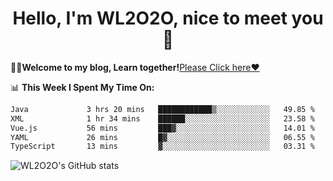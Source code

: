 <h1 align = "center">Hello, I'm WL2O2O, nice to meet you 👋</h1>

🧑‍💻**Welcome to my blog, Learn together!**[Please Click here❤️](https://wl2o2o.github.io)

📊 **This Week I Spent My Time On:**
<!--START_SECTION:waka-->

```txt
Java             3 hrs 20 mins   ████████████▒░░░░░░░░░░░░   49.85 %
XML              1 hr 34 mins    ██████░░░░░░░░░░░░░░░░░░░   23.58 %
Vue.js           56 mins         ███▓░░░░░░░░░░░░░░░░░░░░░   14.01 %
YAML             26 mins         █▓░░░░░░░░░░░░░░░░░░░░░░░   06.55 %
TypeScript       13 mins         ▓░░░░░░░░░░░░░░░░░░░░░░░░   03.31 %
```

<!--END_SECTION:waka-->

![WL2O2O's GitHub stats](https://github-readme-stats.vercel.app/api?username=wl2o2o&show_icons=true)


<!--
**WL2O2O/WL2O2O** is a ✨ _special_ ✨ repository because its `README.md` (this file) appears on your GitHub profile.

Here are some ideas to get you started:

- 🔭 I’m currently working on ...
- 🌱 I’m currently learning ...
- 👯 I’m looking to collaborate on ...
- 🤔 I’m looking for help with ...
- 💬 Ask me about ...
- 📫 How to reach me: ...
- 😄 Pronouns: ...
- ⚡ Fun fact: ...
-->

